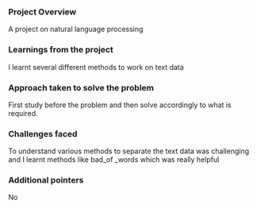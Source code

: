 ### Project Overview

 A project on natural language processing


### Learnings from the project

 I learnt several different methods to work on text data 


### Approach taken to solve the problem

 First study before the problem and then solve accordingly to what is required.


### Challenges faced

 To understand various methods to separate the text data was challenging and I learnt methods like bad_of _words which was really helpful


### Additional pointers

 No


